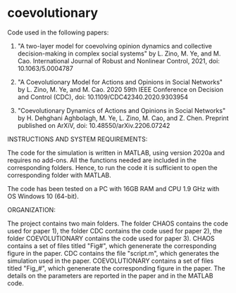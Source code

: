 # coevolutionary
Code used in the following papers:

1) "A two-layer model for coevolving opinion dynamics and collective decision-making in complex social systems" by L. Zino, M. Ye, and M. Cao. International Journal of Robust and Nonlinear Control, 2021, doi: 10.1063/5.0004787

2) "A Coevolutionary Model for Actions and Opinions in Social Networks" by L. Zino, M. Ye, and M. Cao. 2020 59th IEEE Conference on Decision and Control (CDC), doi: 10.1109/CDC42340.2020.9303954

3) "Coevolutionary Dynamics of Actions and Opinions in Social Networks" by H. Dehghani Aghbolagh, M. Ye, L. Zino, M. Cao, and Z. Chen. Preprint published on ArXiV, doi: 10.48550/arXiv.2206.07242

INSTRUCTIONS AND SYSTEM REQUIREMENTS:

The code for the simulation is written in MATLAB, using version 2020a and requires no add-ons. All the functions needed are included in the corresponding folders. Hence, to run the code it is sufficient to open the corresponding folder with MATLAB.

The code has been tested on a PC with 16GB RAM and CPU 1.9 GHz with OS Windows 10 (64-bit). 

ORGANIZATION:

The project contains two main folders. The folder CHAOS contains the code used for paper 1), the folder CDC contains the code used for paper 2), the folder COEVOLUTIONARY contains the code used for paper 3).
CHAOS contains a set of files titled "Fig#", which genenerate the corresponding figure in the paper. 
CDC contains the file "script.m", which generates the simulation used in the paper.
COEVOLUTIONARY contains a set of files titled "Fig_#", which genenerate the corresponding figure in the paper. 
The details on the parameters are reported in the paper and in the MATLAB code. 
